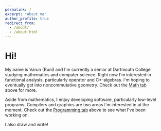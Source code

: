 ```yaml
---
permalink: /
excerpt: "About me"
author_profile: true
redirect_from: 
  - /about/
  - /about.html
---
```


# Hi!

My name is Varun (Runi) and I'm currently a senior at Dartmouth College studying mathematics and computer science. Right now I'm interested in functional analysis, particularly operator and C*-algebras. I'm hoping to eventually get into noncommutative geometry. Check out the [Math tab](/math) above for more.

Aside from mathematics, I enjoy developing software, particularly low-level programs. Compilers and graphics are two areas I'm interested in at the moment. Check out the [Programming tab](/programming) above to see what I've been working on.

I also draw and write!
